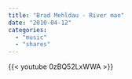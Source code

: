 ```yaml
---
title: "Brad Mehldau - River man"
date: "2010-04-12"
categories:
  - "music"
  - "shares"
---
```


{{< youtube 0zBQ52LxWWA >}}

